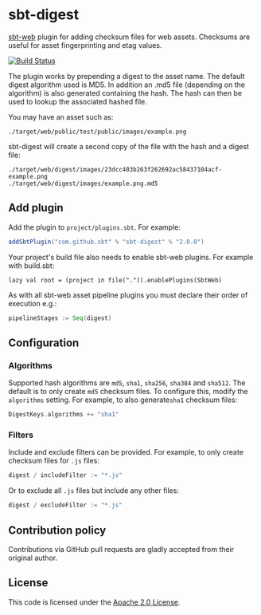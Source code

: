 sbt-digest
==========

[sbt-web] plugin for adding checksum files for web assets. Checksums are useful for asset fingerprinting and etag values.

[![Build Status](https://github.com/sbt/sbt-digest/actions/workflows/build-test.yml/badge.svg)](https://github.com/sbt/sbt-digest/actions/workflows/build-test.yml)

The plugin works by prepending a digest to the asset name. The default digest algorithm used is MD5.
In addition an .md5 file (depending on the algorithm) is also generated containing the hash.
The hash can then be used to lookup the associated hashed file.

You may have an asset such as:

    ./target/web/public/test/public/images/example.png

sbt-digest will create a second copy of the file with the hash and a digest file:

    ./target/web/digest/images/23dcc403b263f262692ac58437104acf-example.png
    ./target/web/digest/images/example.png.md5

Add plugin
----------

Add the plugin to `project/plugins.sbt`. For example:

```scala
addSbtPlugin("com.github.sbt" % "sbt-digest" % "2.0.0")
```

Your project's build file also needs to enable sbt-web plugins. For example with build.sbt:

    lazy val root = (project in file(".")).enablePlugins(SbtWeb)

As with all sbt-web asset pipeline plugins you must declare their order of execution e.g.:

```scala
pipelineStages := Seq(digest)
```

Configuration
-------------

### Algorithms

Supported hash algorithms are `md5`, `sha1`, `sha256`, `sha384` and `sha512`. The default is to only create `md5` checksum files. To configure this, modify the `algorithms` setting.
For example, to also generate`sha1` checksum files:

```scala
DigestKeys.algorithms += "sha1"
```

### Filters

Include and exclude filters can be provided. For example, to only create checksum files for `.js` files:

```scala
digest / includeFilter := "*.js"
```

Or to exclude all `.js` files but include any other files:

```scala
digest / excludeFilter := "*.js"
```


Contribution policy
-------------------

Contributions via GitHub pull requests are gladly accepted from their original author. 

License
-------

This code is licensed under the [Apache 2.0 License][apache].

[sbt-web]: https://github.com/sbt/sbt-web
[apache]: http://www.apache.org/licenses/LICENSE-2.0.html
